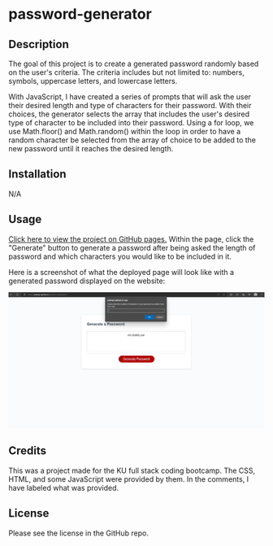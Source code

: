 # password-generator

## Description

The goal of this project is to create a generated password randomly based on the user's criteria. The criteria includes but not limited to: numbers, symbols, uppercase letters, and lowercase letters. 

With JavaScript, I have created a series of prompts that will ask the user their desired length and type of characters for their password. With their choices, the generator selects the array that includes the user's desired type of character to be included into their password. Using a for loop, we use Math.floor() and Math.random() within the loop in order to have a random character be selected from the array of choice to be added to the new password until it reaches the desired length.

## Installation

N/A

## Usage

[Click here to view the project on GitHub pages.](https://jxdang1.github.io/password-generator/) Within the page, click the "Generate" button to generate a password after being asked the length of password and which characters you would like to be included in it.

Here is a screenshot of what the deployed page will look like with a generated password displayed on the website:

![Image of password generator project](password-generator-ss.png)



## Credits

This was a project made for the KU full stack coding bootcamp. The CSS, HTML, and some JavaScript were provided by them. In the comments, I have labeled what was provided. 

## License

Please see the license in the GitHub repo.